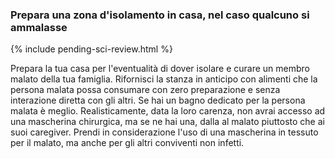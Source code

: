 ### Prepara una zona d'isolamento in casa, nel caso qualcuno si ammalasse

{% include pending-sci-review.html %}

Prepara la tua casa per l'eventualità di dover isolare e curare un membro malato della tua famiglia. Rifornisci la stanza in anticipo con alimenti che la persona malata possa consumare con zero preparazione e senza interazione diretta con gli altri. Se hai un bagno dedicato per la persona malata è meglio. Realisticamente, data la loro carenza, non avrai accesso ad una mascherina chirurgica, ma se ne hai una, dalla al malato piuttosto che ai suoi caregiver. Prendi in considerazione l'uso di una mascherina in tessuto per il malato, ma anche per gli altri conviventi non infetti.
